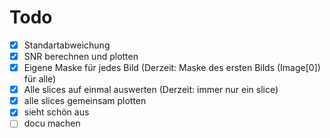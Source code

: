 # Todo
- [x] Standartabweichung
- [x] SNR berechnen und plotten
- [x] Eigene Maske für jedes Bild (Derzeit: Maske des ersten Bilds (Image[0]) für alle)
- [x] Alle slices auf einmal auswerten (Derzeit: immer nur ein slice)
- [x] alle slices gemeinsam plotten
- [x] sieht schön aus
- [ ] docu machen
